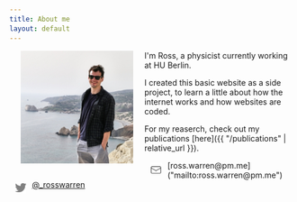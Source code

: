 ```yaml
---
title: About me
layout: default
---
```


<img src="/assets/imgs/ross-warren-photo3.jpg" alt="Ross Warren Photo" hspace="20" style="float:left;width:200px;height:200px;border:0;">

I'm Ross, a physicist currently working at HU Berlin.

I created this basic website as a side project, to learn a little about how the internet works and how websites are coded.

<!-- You can find my CV [here](/assets/pdfs/CV-RossWarren.pdf) (last updated: 6 May 2020). -->

For my reaserch, check out my publications [here]({{ "/publications" | relative_url }}).

<img src="/assets/icons/email.svg" alt="email icon" hspace="10" vspace="3" style="float:left;height:20px;border:10;">
[ross.warren@pm.me]("mailto:ross.warren@pm.me")

<img src="/assets/icons/twitter.png" alt="twitter icon" hspace="10" vspace="4" style="float:left;height:20px;border:0;"> 
<a href="https://twitter.com/_rosswarren" target="_blank" rel="noopener noreferrer">@_rosswarren</a>
